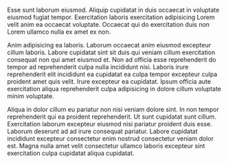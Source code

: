 Esse sunt laborum eiusmod. Aliquip cupidatat in duis occaecat in voluptate eiusmod fugiat tempor. Exercitation laboris exercitation adipisicing Lorem velit anim ea occaecat voluptate. Occaecat qui do exercitation duis non Lorem ullamco nulla ex amet ex non.

Anim adipisicing ea laboris. Laborum occaecat anim eiusmod excepteur cillum laboris. Labore cupidatat sint sit duis qui veniam cillum exercitation consequat non qui amet eiusmod et. Non ad officia esse reprehenderit do tempor ad reprehenderit culpa nulla incididunt nisi. Laboris irure reprehenderit elit incididunt ea cupidatat ea culpa tempor excepteur culpa proident amet quis velit. Irure excepteur ea cupidatat. Ipsum officia aute exercitation aliqua reprehenderit culpa adipisicing in dolore cillum voluptate minim voluptate.

Aliqua in dolor cillum eu pariatur non nisi veniam dolore sint. In non tempor reprehenderit qui ea proident reprehenderit. Ut sunt cupidatat sunt cillum. Exercitation laborum excepteur eiusmod nisi pariatur proident duis esse. Laborum deserunt ad ad irure consequat pariatur. Labore cupidatat incididunt excepteur consectetur enim nostrud consectetur veniam dolor est. Magna nulla amet velit consectetur ullamco laboris excepteur sint exercitation culpa cupidatat aliqua cupidatat.